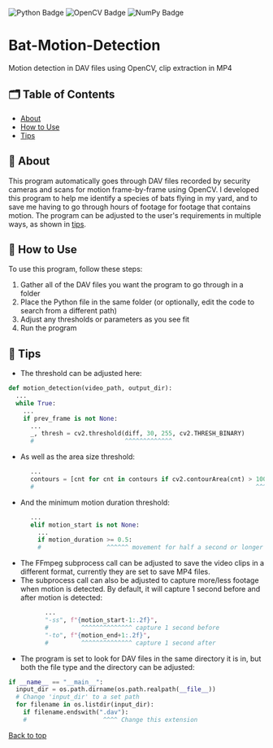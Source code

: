 <a name="top"></a>
![Python Badge](https://img.shields.io/badge/python-000?logo=python&logoColor=ffdd54&style=for-the-badge)
![OpenCV Badge](https://img.shields.io/badge/OpenCV-000?logo=opencv&logoColor=5C3EE8&style=for-the-badge)
![NumPy Badge](https://img.shields.io/badge/NumPy-000?logo=numpy&logoColor=013243&style=for-the-badge)

# Bat-Motion-Detection
Motion detection in DAV files using OpenCV, clip extraction in MP4

## 🗂️ Table of Contents
- [About](#-about)
- [How to Use](#-how-to-use)
- [Tips](#-tips)

## 🦇 About

This program automatically goes through DAV files recorded by security cameras and scans for motion frame-by-frame using OpenCV. I developed this program to help me identify a species of bats flying in my yard, and to save me having to go through hours of footage for footage that contains motion. The program can be adjusted to the user's requirements in multiple ways, as shown in [tips](#-tips).

## 📝 How to Use

To use this program, follow these steps:
1. Gather all of the DAV files you want the program to go through in a folder
2. Place the Python file in the same folder (or optionally, edit the code to search from a different path)
3. Adjust any thresholds or parameters as you see fit
4. Run the program

## 🌃 Tips
- The threshold can be adjusted here:
```python
def motion_detection(video_path, output_dir):
  ...
  while True:
    ...
    if prev_frame is not None:
      ...
      _, thresh = cv2.threshold(diff, 30, 255, cv2.THRESH_BINARY)
      #                         ^^^^^^^^^^^^^
```
- As well as the area size threshold:
```python
      ...
      contours = [cnt for cnt in contours if cv2.contourArea(cnt) > 100]
      #                                                             ^^^
```
- And the minimum motion duration threshold:
```python
      ...
      elif motion_start is not None:
        ...
        if motion_duration >= 0.5:
        #                  ^^^^^^ movement for half a second or longer
```
- The FFmpeg subprocess call can be adjusted to save the video clips in a different format, currently they are set to save MP4 files.
- The subprocess call can also be adjusted to capture more/less footage when motion is detected. By default, it will capture 1 second before and after motion is detected:
```python
          ...
          "-ss", f"{motion_start-1:.2f}",
          #         ^^^^^^^^^^^^^^ capture 1 second before
          "-to", f"{motion_end+1:.2f}",
          #         ^^^^^^^^^^^^^^ capture 1 second after
```
- The program is set to look for DAV files in the same directory it is in, but both the file type and the directory can be adjusted:
```python
if __name__ == "__main__":
  input_dir = os.path.dirname(os.path.realpath(__file__))
  # Change 'input_dir' to a set path
  for filename in os.listdir(input_dir):
    if filename.endswith(".dav"):
    #                     ^^^^ Change this extension
```

[Back to top](#top)
